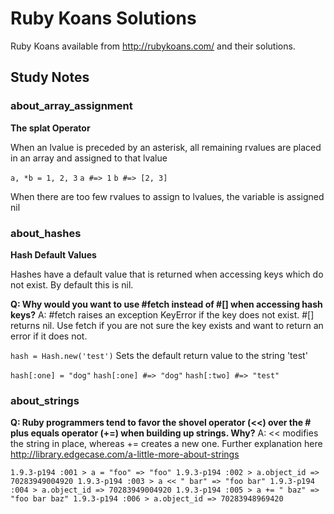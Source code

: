 # Ruby Koans Solutions

Ruby Koans available from http://rubykoans.com/ and their solutions.

## Study Notes

### about_array_assignment

**The splat Operator**

When an lvalue is preceded by an asterisk, all remaining rvalues are placed in an array and assigned to that lvalue

`a, *b = 1, 2, 3`
`a #=> 1`
`b #=> [2, 3]`

When there are too few rvalues to assign to lvalues, the variable is assigned nil

### about_hashes

**Hash Default Values**

Hashes have a default value that is returned when accessing keys which do not exist. By default this is nil.

**Q: Why would you want to use #fetch instead of #[] when accessing hash keys?**
A: #fetch raises an exception KeyError if the key does not exist. #[] returns nil.
   Use fetch if you are not sure the key exists and want to return an error if it does not.

`hash = Hash.new('test')`
Sets the default return value to the string 'test'

`hash[:one] = "dog"`
`hash[:one] #=> "dog"`
`hash[:two] #=> "test"`

### about_strings

**Q: Ruby programmers tend to favor the shovel operator (<<) over the # plus equals operator (+=) when building up strings.  Why?**
A: << modifies the string in place, whereas += creates a new one. Further explanation here http://library.edgecase.com/a-little-more-about-strings

`1.9.3-p194 :001 > a = "foo"
 => "foo"
1.9.3-p194 :002 > a.object_id
 => 70283949004920
1.9.3-p194 :003 > a << " bar"
 => "foo bar"
1.9.3-p194 :004 > a.object_id
 => 70283949004920
1.9.3-p194 :005 > a += " baz"
 => "foo bar baz"
1.9.3-p194 :006 > a.object_id
 => 70283948969420`


